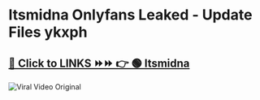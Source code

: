 
 # Itsmidna Onlyfans Leaked - Update Files ykxph

## <h2><a href="https://clipsfans.com/Itsmidna&ref=git">🔗 Click to LINKS ⏩⏩ 👉 🟢 Itsmidna </a></h2>

<a href="https://clipsfans.com/Itsmidna&ref=git" rel="nofollow" data-target="animated-image.originalLink"><img src="https://i.ibb.co.com/xMMVF88/686577567.gif" alt="Viral Video Original" style="max-width: 100%; display: inline-block;" data-target="animated-image.originalImage"></a>

